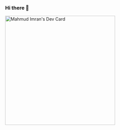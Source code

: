 ### Hi there 👋

<!--
**mahmudimranemu/mahmudimranemu** is a ✨ _special_ ✨ repository because its `README.md` (this file) appears on your GitHub profile.

Here are some ideas to get you started:

- 🔭 I’m currently working on ...
- 🌱 I’m currently learning ...
- 👯 I’m looking to collaborate on ...
- 🤔 I’m looking for help with ...
- 💬 Ask me about ...
- 📫 How to reach me: ...
- 😄 Pronouns: ...
- ⚡ Fun fact: ...
-->

<a href="https://app.daily.dev/mahmudimran"><img src="https://api.daily.dev/devcards/v2/jx180N3XHE0vuwrjE6XJr.png?r=sic" width="356" alt="Mahmud Imran's Dev Card"/></a>
